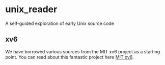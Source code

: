 # unix_reader
A self-guided exploration of early Unix source code

## xv6
We have borrowed various sources from the MIT xv6 project as a starting point.
You can read about this fantastic project here [MIT xv6](https://pdos.csail.mit.edu/6.828/2018/xv6.html).

